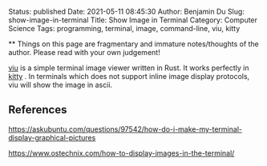 Status: published
Date: 2021-05-11 08:45:30
Author: Benjamin Du
Slug: show-image-in-terminal
Title: Show Image in Terminal
Category: Computer Science
Tags: programming, terminal, image, command-line, viu, kitty

**
Things on this page are fragmentary and immature notes/thoughts of the author.
Please read with your own judgement!

[viu](https://github.com/atanunq/viu)
is a simple terminal image viewer written in Rust.
It works perfectly in 
[kitty](https://github.com/kovidgoyal/kitty)
.
In terminals which does not support inline image display protocols,
viu will show the image in ascii.


## References

https://askubuntu.com/questions/97542/how-do-i-make-my-terminal-display-graphical-pictures

https://www.ostechnix.com/how-to-display-images-in-the-terminal/
